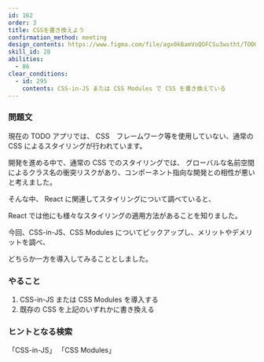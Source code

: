 ```yaml
---
id: 162
order: 3
title: CSSを書き換えよう
confirmation_method: meeting
design_contents: https://www.figma.com/file/agx0kBamVoQOFCSu3wstht/TODO_app?node-id=0%3A1
skill_id: 28
abilities:
  - 86
clear_conditions:
  - id: 295
    contents: CSS-in-JS または CSS Modules で CSS を書き換えている
---
```


### 問題文

現在の TODO アプリでは、 CSS　フレームワーク等を使用していない、通常の CSS によるスタイリングが行われています。

開発を進める中で、通常の CSS でのスタイリングでは、 グローバルな名前空間によるクラス名の衝突リスクがあり、コンポーネント指向な開発との相性が悪いと考えました。

そんな中、 React に関連してスタイリングについて調べていると、

React では他にも様々なスタイリングの適用方法があることを知りました。

今回、CSS-in-JS、CSS Modules についてピックアップし、メリットやデメリットを調べ、

どちらか一方を導入してみることとしました。


### やること

1. CSS-in-JS または CSS Modules を導入する
2. 既存の CSS を上記のいずれかに書き換える

### ヒントとなる検索

「CSS-in-JS」
「CSS Modules」
